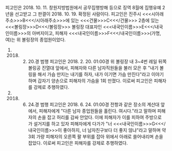 피고인은 2018. 10. 11. 창원지방법원에서 공무집행방해 등으로 징역 8월에 집행유예 2년을 선고받고 그 판결이 2018. 10. 19. 확정된 사람이다.
피고인은 진주시 <<<시아래주소>>>B<<</시아래주소>>>에 있는 <<<건물>>>C<<</건물>>> 2층에 있는 <<<볼링장>>>D<<</볼링장>>> 볼링장 대표자인 <<<내국인이름>>>E<<</내국인이름>>>의 아버지이고, 피해자 <<<내국인이름>>>F<<</내국인이름>>>(가명, 여)는 위 볼링장의 종업원이었다.
1. 2018. 2. 20.경 범행
피고인은 2018. 2. 20. 01:00경 위 볼링장 내 3~4번 레일 뒤쪽 볼링공 진열대 앞에서, 피해자와 다른 남자직원들을 불러 모은 후 "내기 볼링을 해서 가슴 만지는 내기를 하자, 내가 이기면 가슴 만진다"라고 이야기하며 갑자기 양손으로 피해자의 가슴을 1회 만졌다.
이로써 피고인은 피해자를 강제로 추행하였다.
2. 2018. 6. 24.경 범행
피고인은 2018. 6. 24. 01:00경 전항과 같은 장소의 계산대 앞에서, 피해자에게 "다른 남자 종업원들을 홀린다. 여시다."라고 말하며 피해자의 손을 잡고 허리를 감싸 안았다. 이에 피해자가 이를 피하여 주방으로 가 설거지를 하고 있자 피해자에게 다가가 "너 <<<내국인이름>>>G<<</내국인이름>>>이 좋아하지, 너 남자친구보다 더 좋지 않냐"라고 말하며 약 3회 가량 피해자의 오른쪽 팔 부위를 잡아 위에서 아래로 쓸어내리며 손을 잡았다.
이로써 피고인은 피해자를 강제로 추행하였다.
